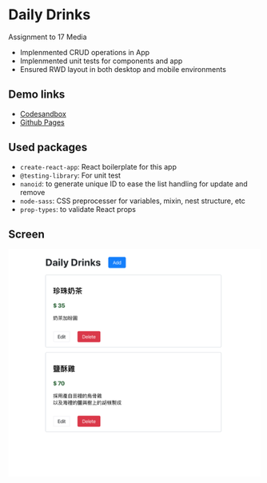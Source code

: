 # Daily Drinks
Assignment to 17 Media
- Implenmented CRUD operations in App
- Implenmented unit tests for components and app
- Ensured RWD layout in both desktop and mobile environments

## Demo links
- [Codesandbox](https://codesandbox.io/s/github/mxgit1090/dailydrinks)
- [Github Pages](https://mxgit1090.github.io/dailydrinks/)

## Used packages
- `create-react-app`: React boilerplate for this app
- `@testing-library`: For unit test
- `nanoid`: to generate unique ID to ease the list handling for update and remove
- `node-sass`: CSS preprocesser for variables, mixin, nest structure, etc
- `prop-types`: to validate React props

## Screen
![Desktop Demo](./demo.png)
